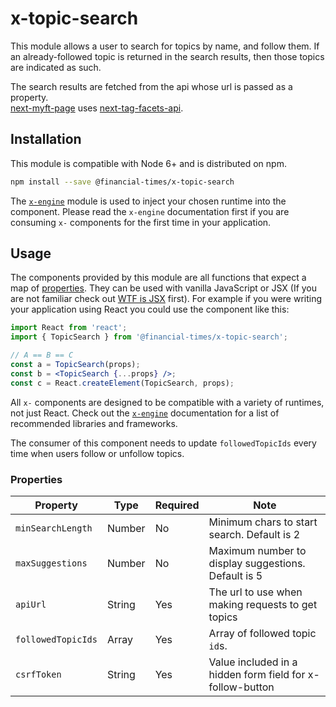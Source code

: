 # x-topic-search

This module allows a user to search for topics by name, and follow them. If an already-followed topic is returned in the search results, then those topics are indicated as such.

The search results are fetched from the api whose url is passed as a property.  
[next-myft-page](https://github.com/Financial-Times/next-myft-page/blob/master/client/components/topic-search/TopicSearchContainer.jsx#L9)
uses [next-tag-facets-api](https://github.com/Financial-Times/next-tag-facets-api).


## Installation

This module is compatible with Node 6+ and is distributed on npm.

```bash
npm install --save @financial-times/x-topic-search
```

The [`x-engine`][engine] module is used to inject your chosen runtime into the component. Please read the `x-engine` documentation first if you are consuming `x-` components for the first time in your application.

[engine]: https://github.com/Financial-Times/x-dash/tree/master/packages/x-engine


## Usage

The components provided by this module are all functions that expect a map of [properties](#properties). They can be used with vanilla JavaScript or JSX (If you are not familiar check out [WTF is JSX][jsx-wtf] first). For example if you were writing your application using React you could use the component like this:

```jsx
import React from 'react';
import { TopicSearch } from '@financial-times/x-topic-search';

// A == B == C
const a = TopicSearch(props);
const b = <TopicSearch {...props} />;
const c = React.createElement(TopicSearch, props);
```

All `x-` components are designed to be compatible with a variety of runtimes, not just React. Check out the [`x-engine`][engine] documentation for a list of recommended libraries and frameworks.

[jsx-wtf]: https://jasonformat.com/wtf-is-jsx/


The consumer of this component needs to update `followedTopicIds` every time when users follow or unfollow topics.


### Properties

Property          | Type   | Required | Note
------------------|--------|----------|------------------
`minSearchLength` | Number | No       | Minimum chars to start search. Default is 2
`maxSuggestions`  | Number | No       | Maximum number to display suggestions. Default is 5
`apiUrl`          | String | Yes      | The url to use when making requests to get topics
`followedTopicIds`| Array  | Yes      | Array of followed topic `id`s.
`csrfToken`       | String | Yes      | Value included in a hidden form field for x-follow-button
